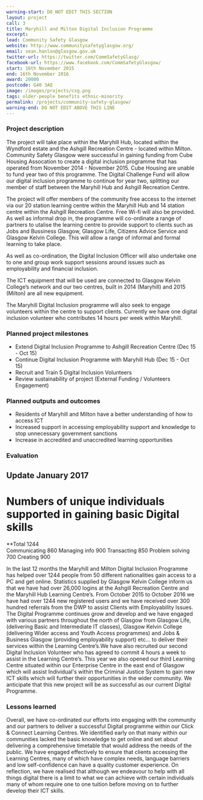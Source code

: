 ```yaml
---
warning-start: DO NOT EDIT THIS SECTION
layout: project
call: 3
title: Maryhill and Milton Digital Inclusion Programme
excerpt:
lead: Community Safety Glasgow
website: http://www.communitysafetyglasgow.org/
email: sean.hanlon@glasgow.gov.uk
twitter-url: https://twitter.com/CommSafetyGlasg/
facebook-url: https://www.facebook.com/CommSafetyGlasgow/
start: 16th November 2015
end: 16th November 2016
award: 20000
postcode: G40 3AQ
image: /images/projects/csg.png
tags: older-people benefits ethnic-minority
permalink: /projects/community-safety-glasgow/
warning-end: DO NOT EDIT ABOVE THIS LINE
---
```


### Project description

The project will take place within the Maryhill Hub, located within the Wyndford estate and the Ashgill Recreation Centre - located within Milton. Community Safety Glasgow were successful in gaining funding from Cube Housing Assocation to create a digital inclusion programme that has operated from November 2014 - November 2015. Cube Housing are unable to fund year two of this programme. The Digital Challenge Fund will allow our digital inclusion programme to continue for year two, splitting our member of staff between the Maryhill Hub and Ashgill Recreation Centre.

The project will offer members of the community free access to the internet via our 20 station learning centre within the Maryhill Hub and 14 station centre within the Ashgill Recreation Centre. Free Wi-fi will also be provided. As well as informal drop in, the programme will co-ordinate a range of partners to utalise the learning centre to provide support to clients such as Jobs and Bussiness Glasgow, Glasgow Life, Citizens Advice Service and Glasgow Kelvin College. This will allow a range of informal and formal learning to take place.

As well as co-ordination, the Digital Inclusion Officer will also undertake one to one and group work support sessions around issues such as employability and financial inclusion.

The ICT equipment that will be used are connected to Glasgow Kelvin College’s network and our two centres, built in 2014 (Maryhill) and 2015 (Milton) are all new equipment.

The Maryhill Digital Inclusion programme will also seek to engage volunteers within the centre to support clients. Currently we have one digital inclusion volunteer who contributes 14 hours per week within Maryhill.

### Planned project milestones

* Extend Digital Inclusion Programme to Ashgill Recreation Centre (Dec 15 - Oct 15)
* Continue Digital Inclusion Programme with Maryhill Hub (Dec 15 - Oct 15)
* Recruit and Train 5 Digital Inclusion Volunteers
* Review sustainability of project (External Funding / Volunteers Engagement)


### Planned outputs and outcomes

* Residents of Maryhill and Milton have a better understanding of how to access ICT
* Increased support in accessing employability support and knowledge to stop unnecessary government sanctions
* Increase in accredited and unaccredited learning opportunities


### Evaluation
## Update January 2017
# Numbers of unique individuals supported in gaining basic Digital skills
**Total 1244	
Communicating 860
Managing info	900
Transacting 850
Problem solving 700
Creating 900

In the last 12 months the Maryhill and Milton Digital Inclusion Programme has helped over 1244 people from 50 different nationalities gain access to a PC and get online. Statistics supplied by Glasgow Kelvin College inform us that we have had over 26,000 logins at the Ashgill Recreation Centre and the Maryhill Hub Learning Centre’s.
From October 2015 to October 2016 we have had over 1244 new registered users and we have received over 300 hundred referrals from the DWP to assist Clients with Employability Issues. The Digital Programme continues grow and develop and we have engaged with various partners throughout the north of Glasgow from Glasgow Life, (delivering Basic and Intermediate IT classes), Glasgow Kelvin College (delivering Wider access and Youth Access programmes) and Jobs & Business Glasgow (providing employability support) etc… to deliver their services within the Learning Centre’s.We have also recruited our second Digital Inclusion Volunteer who has agreed to commit 4 hours a week to assist in the Learning Centre’s.
This year we also opened our third Learning Centre situated within our Enterprise Centre in the east end of Glasgow which will assist Individual's within the Criminal Justice System to gain new ICT skills which will further their opportunities in the wider community. We anticipate that this new project will be as successful as our current Digital Programme.


### Lessons learned

Overall, we have co-ordinated our efforts into engaging with the community and our partners to deliver a successful Digital programme within our Click & Connect Learning Centres.
We identified early on that many within our communities lacked the basic knowledge to get online and set about delivering a comprehensive timetable that would address the needs of the public.
We have engaged effectively to ensure that clients accessing the Learning Centres, many of which have complex needs, language barriers and low self-confidence can have a quality customer experience.
On reflection, we have realised that although we endeavour to help with all things digital there is a limit to what we can achieve with certain individuals many of whom require one to one tuition before moving on to further develop their ICT skills.


